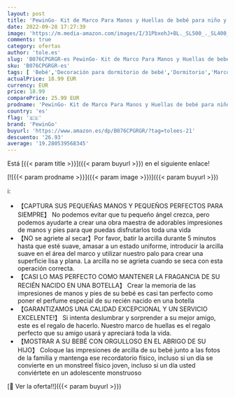 ```yaml
---
layout: post
title: 'PewinGo- Kit de Marco Para Manos y Huellas de bebé para niño y niña - marcos de arcilla y madera - No se agrieta al secar'
date: 2022-09-28 17:27:39
image: 'https://m.media-amazon.com/images/I/31PbxehJ+BL._SL500_._SL400_.jpg'
comments: true
category: ofertas
author: 'tole.es'
slug: 'B076CPGRGR-es PewinGo- Kit de Marco Para Manos y Huellas de bebé para...'
sku: 'B076CPGRGR-es'
tags: [ 'Bebé','Decoración para dormitorio de bebé','Dormitorio','Marcos de fotos para bebé','bebé','pewingo','🇪🇸', ]
actualPrice: 18.99 EUR
currency: EUR
price: 18.99
comparePrice: 25.99 EUR
prodname: 'PewinGo- Kit de Marco Para Manos y Huellas de bebé para niño y niña - marcos de arcilla y madera - No se agrieta al secar'
country: 'es'
flag: '🇪🇸'
brand: 'PewinGo'
buyurl: 'https://www.amazon.es/dp/B076CPGRGR/?tag=tolees-21'
descuento: '26.93'
average: '19.280539568345'
---
```


Está [{{< param title >}}]({{< param buyurl >}}) en el siguiente enlace!

[![{{< param prodname >}}]({{< param image >}})]({{< param buyurl >}})

ℹ️:

- 【CAPTURA SUS PEQUEÑAS MANOS Y PEQUEÑOS PERFECTOS PARA SIEMPRE】 No podemos evitar que tu pequeño ángel crezca, pero podemos ayudarte a crear una obra maestra de adorables impresiones de manos y pies para que puedas disfrutarlos toda una vida
- 【NO se agriete al secar】Por favor, batir la arcilla durante 5 minutos hasta que esté suave, amasar a un estado uniforme, introducir la arcilla suave en el área del marco y utilizar nuestro palo para crear una superficie lisa y plana. La arcilla no se agrieta cuando se seca con esta operación correcta.
- 【CASI LO MAS PERFECTO COMO MANTENER LA FRAGANCIA DE SU RECIÉN NACIDO EN UNA BOTELLA】 Crear la memoria de las impresiones de manos y pies de su bebé es casi tan perfecto como poner el perfume especial de su recién nacido en una botella
- 【GARANTIZAMOS UNA CALIDAD EXCEPCIONAL Y UN SERVICIO EXCELENTE!】 Si intenta deslumbrar y sorprender a su mejor amigo, este es el regalo de hacerlo. Nuestro marco de huellas es el regalo perfecto que su amigo usará y apreciará toda la vida.
- 【MOSTRAR A SU BEBÉ CON ORGULLOSO EN EL ABRIGO DE SU HIJO】 Coloque las impresiones de arcilla de su bebé junto a las fotos de la familia y mantenga ese recordatorio físico, incluso si un día se convierte en un monstreel físico joven, incluso si un día usted conviértete en un adolescente monstruoso

[🛒 Ver la oferta!!]({{< param buyurl >}})
